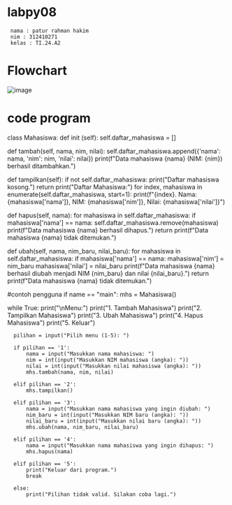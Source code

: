 # labpy08
     nama : patur rahman hakim
     nim : 312410271
     kelas : TI.24.A2
# Flowchart
![image](https://github.com/user-attachments/assets/0cce3733-af1f-4c9b-905c-3a3f153b565b)
# code program
  class Mahasiswa: def init (self): self.daftar_mahasiswa = []

  def tambah(self, nama, nim, nilai):
      self.daftar_mahasiswa.append({'nama': nama, 'nim': nim, 'nilai': nilai})
      print(f"Data mahasiswa {nama} (NIM: {nim}) berhasil ditambahkan.")

  def tampilkan(self):
      if not self.daftar_mahasiswa:
          print("Daftar mahasiswa kosong.")
          return
      print("Daftar Mahasiswa:")
      for index, mahasiswa in enumerate(self.daftar_mahasiswa, start=1):
          print(f"{index}. Nama: {mahasiswa['nama']}, NIM: {mahasiswa['nim']}, Nilai: {mahasiswa['nilai']}")

  def hapus(self, nama):
      for mahasiswa in self.daftar_mahasiswa:
          if mahasiswa['nama'] == nama:
              self.daftar_mahasiswa.remove(mahasiswa)
              print(f"Data mahasiswa {nama} berhasil dihapus.")
              return
      print(f"Data mahasiswa {nama} tidak ditemukan.")

  def ubah(self, nama, nim_baru, nilai_baru):
      for mahasiswa in self.daftar_mahasiswa:
          if mahasiswa['nama'] == nama:
              mahasiswa['nim'] = nim_baru
              mahasiswa['nilai'] = nilai_baru
              print(f"Data mahasiswa {nama} berhasil diubah menjadi NIM {nim_baru} dan nilai {nilai_baru}.")
              return
      print(f"Data mahasiswa {nama} tidak ditemukan.")

#contoh pengguna
  if name == "main": mhs = Mahasiswa()

  while True:
      print("\nMenu:")
      print("1. Tambah Mahasiswa")
      print("2. Tampilkan Mahasiswa")
      print("3. Ubah Mahasiswa")
      print("4. Hapus Mahasiswa")
      print("5. Keluar")
    
      pilihan = input("Pilih menu (1-5): ")
    
      if pilihan == '1':
          nama = input("Masukkan nama mahasiswa: ")
          nim = int(input("Masukkan NIM mahasiswa (angka): "))
          nilai = int(input("Masukkan nilai mahasiswa (angka): "))
          mhs.tambah(nama, nim, nilai)
    
      elif pilihan == '2':
          mhs.tampilkan()
    
      elif pilihan == '3':
          nama = input("Masukkan nama mahasiswa yang ingin diubah: ")
          nim_baru = int(input("Masukkan NIM baru (angka): "))
          nilai_baru = int(input("Masukkan nilai baru (angka): "))
          mhs.ubah(nama, nim_baru, nilai_baru)
    
      elif pilihan == '4':
          nama = input("Masukkan nama mahasiswa yang ingin dihapus: ")
          mhs.hapus(nama)
    
      elif pilihan == '5':
          print("Keluar dari program.")
          break
    
      else:
          print("Pilihan tidak valid. Silakan coba lagi.")
